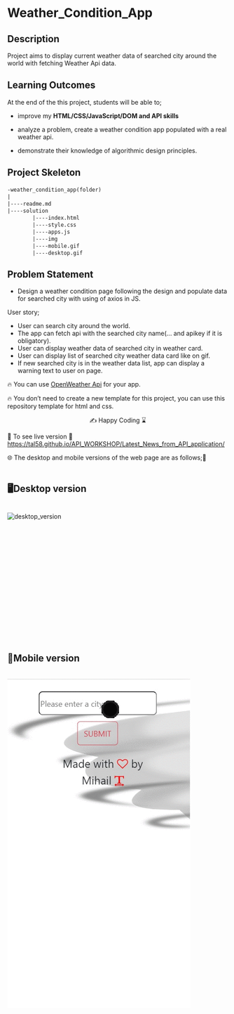 
# Weather_Condition_App

## Description
Project aims to display current weather data of searched city around the world with fetching Weather Api data.

## Learning Outcomes

At the end of the this project, students will be able to;

- improve my <b>HTML/CSS/JavaScript/DOM and API skills </b> 

- analyze a problem, create a weather condition app populated with a real weather api.

- demonstrate their knowledge of algorithmic design principles.


## Project Skeleton 

```
-weather_condition_app(folder)
|
|----readme.md                 
|----solution
        |----index.html  
        |----style.css   
        |----apps.js
        |----img
        |----mobile.gif
        |----desktop.gif
```

   
## Problem Statement

- Design a weather condition page following the design and populate data for searched city with using of axios in JS.

User story;

  - User can search city around the world.
  - The app can fetch api with the searched city name(... and apikey if it is obligatory).
  - User can display weather data of searched city in weather card.
  - User can display list of searched city weather data card like on gif.
  - If new searched city is in the weather data list, app can display a warning text to user on page.

🔥 You can use [OpenWeather Api](https://openweathermap.org/) for your app. 

🔥 You don’t need to create a new template for this project, you can use this repository template for html and css.



<p align="center"> ✍ Happy Coding ⌛ <p>

🔗 To see live version 🎯https://tal58.github.io/API_WORKSHOP/Latest_News_from_API_application/

🌐 The desktop and mobile versions of the web page are as follows;🧭
<br><br>

## 🖥️Desktop version
<br>
<img src="./desktop.gif" align="left" alt="desktop_version">
<br>
<br>
<br>
<br>
<br>
<br>
<br>
<br>
<br>
<br>
<br>
<br>
<br>
<br>
<br>
<br>
<br>

## 📱Mobile version
<br>

<img src="./mobile.gif" align="left" alt="mobile_version">